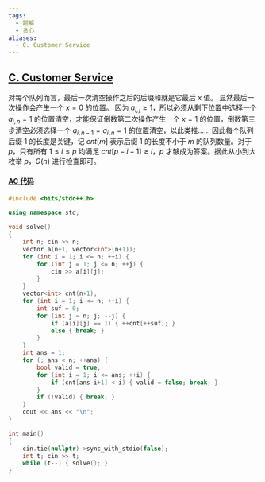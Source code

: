 ```yaml
---
tags:
  - 题解
  - 贪心
aliases:
  - C. Customer Service
---
```

## [C. Customer Service](https://codeforces.com/contest/2059/problem/C)

对每个队列而言，最后一次清空操作之后的后缀和就是它最后 $x$ 值。
显然最后一次操作会产生一个 $x=0$ 的位置。
因为 $a_{i,j}\geq1$，所以必须从剩下位置中选择一个 $a_{i,n}=1$ 的位置清空，才能保证倒数第二次操作产生一个 $x=1$ 的位置，倒数第三步清空必须选择一个 $a_{i,n-1}=a_{i,n}=1$ 的位置清空，以此类推……
因此每个队列后缀 $1$ 的长度是关键，记 $cnt[m]$ 表示后缀 $1$ 的长度不小于 $m$ 的队列数量。对于 $p$，只有所有 $1\leq i\leq p$ 均满足 $cnt[p-i+1]\geq i$，$p$ 才够成为答案。据此从小到大枚举 $p$，$O(n)$ 进行检查即可。

#### [AC 代码](https://codeforces.com/contest/2059/submission/304250101)

```cpp
#include <bits/stdc++.h>

using namespace std;

void solve()
{
	int n; cin >> n;
    vector a(n+1, vector<int>(n+1));
    for (int i = 1; i <= n; ++i) {
        for (int j = 1; j <= n; ++j) {
            cin >> a[i][j];
        }
    }
    vector<int> cnt(n+1);
    for (int i = 1; i <= n; ++i) {
        int suf = 0;
        for (int j = n; j; --j) {
            if (a[i][j] == 1) { ++cnt[++suf]; }
            else { break; }
        }
    }
    int ans = 1;
    for (; ans < n; ++ans) {
        bool valid = true;
        for (int i = 1; i <= ans; ++i) {
            if (cnt[ans-i+1] < i) { valid = false; break; }
        }
        if (!valid) { break; }
    }
    cout << ans << "\n";
}

int main()
{
	cin.tie(nullptr)->sync_with_stdio(false);
	int t; cin >> t;
	while (t--) { solve(); }
}
```
